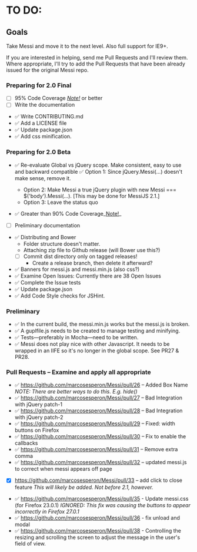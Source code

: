 TO DO:
======

Goals
-----

Take Messi and move it to the next level.  Also full support for IE9+.

If you are interested in helping, send me Pull Requests and I'll
review them.  Where appropriate, I'll try to add the Pull Requests
that have been already issued for the original Messi repo.

### Preparing for 2.0 Final
* [ ] 95% Code Coverage _[Note!](https://github.com/MessiJS/MessiJS#coveralls)_ or better
* [ ] Write the documentation
* :white_check_mark: Write CONTRIBUTING.md
* :white_check_mark: Add a LICENSE file
* :white_check_mark: Update package.json
* :white_check_mark: Add css minification.

### Preparing for 2.0 Beta
* :white_check_mark: Re-evaluate Global vs jQuery scope. Make consistent, easy to use and backward compatible
    :white_check_mark: Option 1: Since jQuery.Messi(...) doesn't make sense, remove it.
    - Option 2: Make Messi a true jQuery plugin with new Messi === $('body').Messi(...). [This may be done for MessiJS 2.1.]
    - Option 3: Leave the status quo

* :white_check_mark: Greater than 90% Code Coverage_[Note!](https://github.com/MessiJS/MessiJS#coveralls)_
* [ ] Preliminary documentation
* :white_check_mark: Distributing and Bower
    - Folder structure doesn't matter.
    - Attaching zip file to Github release (will Bower use this?)
    - [ ] Commit dist directory only on tagged releases!
        + Create a release branch, then delete it afterward?
* :white_check_mark: Banners for messi.js and messi.min.js (also css?)
* :white_check_mark: Examine Open Issues: Currently there are 38 Open Issues
* :white_check_mark: Complete the Issue tests
* :white_check_mark: Update package.json
* :white_check_mark: Add Code Style checks for JSHint.

### Preliminary
* :white_check_mark: In the current build, the messi.min.js works but the messi.js is broken.
* :white_check_mark: A guplfile.js needs to be created to manage testing and minifying.
* :white_check_mark: Tests—preferably in Mocha—need to be written.
* :white_check_mark: Messi does not play nice with other Javascript.  It needs to be wrapped in an IIFE so it's no longer in the global scope. See PR27 & PR28. 

### Pull Requests – Examine and apply all appropriate 
* :white_check_mark: https://github.com/marcosesperon/Messi/pull/26 – Added Box Name _NOTE: There are better ways to do this. E.g. hide()_
* :white_check_mark: https://github.com/marcosesperon/Messi/pull/27 – Bad Integration with jQuery patch-1
* :white_check_mark: https://github.com/marcosesperon/Messi/pull/28 – Bad Integration with jQuery patch-2
* :white_check_mark: https://github.com/marcosesperon/Messi/pull/29 – Fixed: width buttons on Firefox
* :white_check_mark: https://github.com/marcosesperon/Messi/pull/30 – Fix to enable the callbacks
* :white_check_mark: https://github.com/marcosesperon/Messi/pull/31 – Remove extra comma
* :white_check_mark: https://github.com/marcosesperon/Messi/pull/32 – updated messi.js to correct when messi appears off page
* [x] https://github.com/marcosesperon/Messi/pull/33 – add click to close feature _This will likely be added. Not before 2.1, however._
* :white_check_mark: https://github.com/marcosesperon/Messi/pull/35 - Update messi.css (for Firefox 23.0.1) _IGNORED: This fix was causing the buttons to appear incorrectly in Firefox 27.0.1_
* :white_check_mark: https://github.com/marcosesperon/Messi/pull/36 - fix unload and modal
* :white_check_mark: https://github.com/marcosesperon/Messi/pull/38 - Controlling the resizing and scrolling the screen to adjust the message in the user's field of view.
